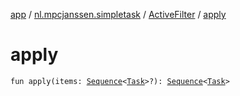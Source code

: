 [app](../../index.md) / [nl.mpcjanssen.simpletask](../index.md) / [ActiveFilter](index.md) / [apply](.)

# apply

`fun apply(items: `[`Sequence`](https://kotlinlang.org/api/latest/jvm/stdlib/kotlin.sequences/-sequence/index.html)`<`[`Task`](../../nl.mpcjanssen.simpletask.task/-task/index.md)`>?): `[`Sequence`](https://kotlinlang.org/api/latest/jvm/stdlib/kotlin.sequences/-sequence/index.html)`<`[`Task`](../../nl.mpcjanssen.simpletask.task/-task/index.md)`>`